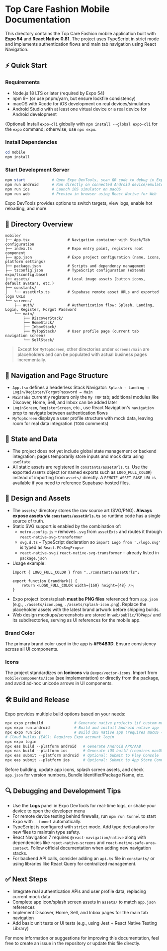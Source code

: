 # Top Care Fashion Mobile Documentation

This directory contains the Top Care Fashion mobile application built with **Expo 54** and **React Native 0.81**. The project uses TypeScript in strict mode and implements authentication flows and main tab navigation using React Navigation.

## ⚡ Quick Start

### Requirements
- Node.js 18 LTS or later (required by Expo 54)
- npm 9+ (or use pnpm/yarn, but ensure lockfile consistency)
- macOS with Xcode for iOS development on real devices/simulators
- Android Studio with at least one virtual device or a real device for Android development

(Optional) Install `expo-cli` globally with `npm install --global expo-cli` for the `expo` command; otherwise, use `npx expo`.

### Install Dependencies
```powershell
cd mobile
npm install
```

### Start Development Server
```powershell
npm start            # Open Expo DevTools, scan QR code to debug in Expo Go
npm run android      # Run directly on connected Android device/emulator
npm run ios          # Launch iOS simulator on macOS
npm run web          # Preview in browser using React Native for Web
```

Expo DevTools provides options to switch targets, view logs, enable hot reloading, and more.

## 📁 Directory Overview

```
mobile/
├── App.tsx                 # Navigation container with Stack/Tab configuration
├── index.ts                # Expo entry point, registers root component
├── app.json                # Expo project configuration (name, icons, platform settings)
├── package.json            # Scripts and dependency management
├── tsconfig.json           # TypeScript configuration (extends expo/tsconfig.base)
├── assets/                 # Local image assets (button icons, default avatars, etc.)
├── constants/
│   └── assetUrls.ts        # Supabase remote asset URLs and exported logo URLs
└── screens/
    ├── auth/               # Authentication flow: Splash, Landing, Login, Register, Forgot Password
    └── main/
        ├── DiscoverStack/
        ├── HomeStack/
        ├── InboxStack/
        ├── MyTopStack/     # User profile page (current tab navigation screen)
        └── SellStack/
```

> Except for `MyTopScreen`, other directories under `screens/main` are placeholders and can be populated with actual business pages incrementally.

## 🧭 Navigation and Page Structure

- `App.tsx` defines a headerless Stack Navigator: `Splash → Landing → Login/Register/ForgotPassword → Main`
- `MainTabs` currently registers only the `My TOP` tab; additional modules like Discover, Home, Sell, and Inbox can be added later
- `LoginScreen`, `RegisterScreen`, etc., use React Navigation's `navigation` prop to navigate between authentication flows
- `MyTopScreen` displays a user profile structure with mock data, leaving room for real data integration (`TODO` comments)

## 🧩 State and Data

- The project does not yet include global state management or backend integration; pages temporarily store inputs and mock data using `useState`
- All static assets are registered in `constants/assetUrls.ts`. Use the exported `ASSETS` object (or named exports such as `LOGO_FULL_COLOR`) instead of importing from `assets/` directly. A `REMOTE_ASSET_BASE_URL` is available if you need to reference Supabase-hosted files.

## 🎨 Design and Assets

- The `assets/` directory stores the raw source art (SVG/PNG). **Always expose assets via `constants/assetUrls.ts`** so runtime code has a single source of truth.
- Static SVG support is enabled by the combination of:
    - `metro.config.js` – removes `.svg` from `assetExts` and routes it through `react-native-svg-transformer`
    - `svg.d.ts` – TypeScript declaration so `import Logo from './logo.svg'` is typed as `React.FC<SvgProps>`
    - `react-native-svg` / `react-native-svg-transformer` – already listed in `package.json`
- Usage example:
    ```tsx
    import { LOGO_FULL_COLOR } from "../constants/assetUrls";

    export function BrandMark() {
        return <LOGO_FULL_COLOR width={160} height={48} />;
    }
    ```
- Expo project icons/splash **must be PNG files** referenced from `app.json` (e.g., `./assets/icon.png`, `./assets/splash-icon.png`). Replace the placeholder assets with the latest brand artwork before shipping builds.
- Web design mockups/screenshots are stored in `web/public/TOPApp/` and its subdirectories, serving as UI references for the mobile app.

### Brand Color
The primary brand color used in the app is **#F54B3D**. Ensure consistency across all UI components.

### Icons
The project standardizes on **Ionicons** via `@expo/vector-icons`. Import from `mobile/components/Icon` (see implementation) or directly from the package, and avoid ad-hoc unicode arrows in UI components.

## 🛠️ Build and Release

Expo provides multiple build options based on your needs:

```powershell
npx expo prebuild              # Generate native projects (if custom modules are needed)
npx expo run:android           # Build and install Android native app
npx expo run:ios               # Build iOS native app (requires macOS + Xcode)
# Cloud builds (EAS): Requires Expo account login
npx expo login
npx eas build --platform android   # Generate Android APK/AAB
npx eas build --platform ios       # Generate iOS build (requires macOS)
npx eas submit --platform android  # Optional: Submit to Play Console
npx eas submit --platform ios      # Optional: Submit to App Store Connect
```

Before building, update app icons, splash screen assets, and check `app.json` for version numbers, Bundle Identifier/Package Name, etc.

## 🔍 Debugging and Development Tips

- Use the **Logs** panel in Expo DevTools for real-time logs, or shake your device to open the developer menu
- For remote device testing behind firewalls, run `npm run tunnel` to start Expo with `--tunnel` automatically.
- TypeScript is configured with `strict` mode. Add type declarations for new files to maintain type safety.
- React Navigation 7 requires `@react-navigation/native` along with dependencies like `react-native-screens` and `react-native-safe-area-context`. Follow official documentation when adding new navigation stacks.
- For backend API calls, consider adding an `api.ts` file in `constants/` or using libraries like React Query for centralized management.

## ✅ Next Steps

- Integrate real authentication APIs and user profile data, replacing current mock data
- Complete app icon/splash screen assets in `assets/` to match `app.json` references
- Implement Discover, Home, Sell, and Inbox pages for the main tab navigation
- Add basic unit tests or UI tests (e.g., using Jest + React Native Testing Library)

For more information or suggestions for improving this documentation, feel free to create an issue in the repository or update this file directly.
